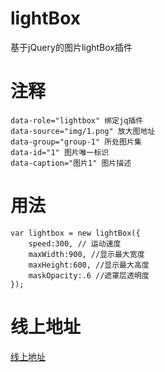 # lightBox
基于jQuery的图片lightBox插件

# 注释
	data-role="lightbox" 绑定jq插件
	data-source="img/1.png" 放大图地址
	data-group="group-1" 所处图片集
	data-id="1" 图片唯一标识
	data-caption="图片1" 图片描述
  
# 用法
	var lightbox = new lightBox({
	    speed:300, // 运动速度
	    maxWidth:900, //显示最大宽度
	    maxHeight:600, //显示最大高度
	    maskOpacity:.6 //遮罩层透明度
	});
# 线上地址
[线上地址](https://songstarr.github.io/lightBox)
